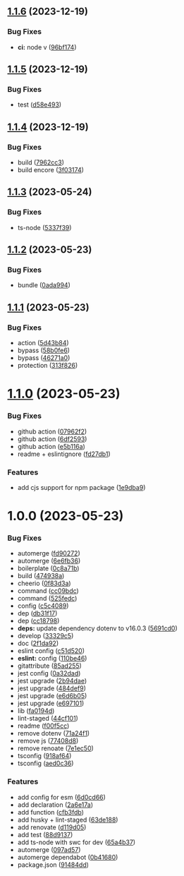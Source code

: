 ## [1.1.6](https://github.com/maxgfr/typescript-swc-starter/compare/v1.1.5...v1.1.6) (2023-12-19)

### Bug Fixes

- **ci:** node v ([96bf174](https://github.com/maxgfr/typescript-swc-starter/commit/96bf174288414db549e3f6aa1181080ad38d908e))

## [1.1.5](https://github.com/maxgfr/typescript-swc-starter/compare/v1.1.4...v1.1.5) (2023-12-19)

### Bug Fixes

- test ([d58e493](https://github.com/maxgfr/typescript-swc-starter/commit/d58e493ccd8bcd03dd791aba1ff67e19e63c78f8))

## [1.1.4](https://github.com/maxgfr/typescript-swc-starter/compare/v1.1.3...v1.1.4) (2023-12-19)

### Bug Fixes

- build ([7962cc3](https://github.com/maxgfr/typescript-swc-starter/commit/7962cc39fecf8b119f0bca2d50fcddbbf5d6542a))
- build encore ([3f03174](https://github.com/maxgfr/typescript-swc-starter/commit/3f03174975d774f2f44ea7acd139019c87b07c34))

## [1.1.3](https://github.com/maxgfr/typescript-swc-starter/compare/v1.1.2...v1.1.3) (2023-05-24)

### Bug Fixes

- ts-node ([5337f39](https://github.com/maxgfr/typescript-swc-starter/commit/5337f390e62b2430f929dbc639c69d038f035181))

## [1.1.2](https://github.com/maxgfr/typescript-swc-starter/compare/v1.1.1...v1.1.2) (2023-05-23)

### Bug Fixes

- bundle ([0ada994](https://github.com/maxgfr/typescript-swc-starter/commit/0ada994c950cc0958f1ecbd49812c855d08840d9))

## [1.1.1](https://github.com/maxgfr/typescript-swc-starter/compare/v1.1.0...v1.1.1) (2023-05-23)

### Bug Fixes

- action ([5d43b84](https://github.com/maxgfr/typescript-swc-starter/commit/5d43b84a3a12530fdd59fd1a977caf0e215e5c56))
- bypass ([58b0fe6](https://github.com/maxgfr/typescript-swc-starter/commit/58b0fe64e6b1bf6fcef98785fa4f4395f91e358c))
- bypass ([46271a0](https://github.com/maxgfr/typescript-swc-starter/commit/46271a0cd2dcf1ee4c4f4c96a570d0b736b363aa))
- protection ([313f826](https://github.com/maxgfr/typescript-swc-starter/commit/313f8260d9d8fc569bea7c83f3d9501b0f5f06f7))

# [1.1.0](https://github.com/maxgfr/typescript-swc-starter/compare/v1.0.0...v1.1.0) (2023-05-23)

### Bug Fixes

- github action ([07962f2](https://github.com/maxgfr/typescript-swc-starter/commit/07962f211d7f6e2ee33535d902b1b15cdaa319fb))
- github action ([6df2593](https://github.com/maxgfr/typescript-swc-starter/commit/6df2593e132e99f5d836f7b21182c18cbfbaaa74))
- github action ([e5b116a](https://github.com/maxgfr/typescript-swc-starter/commit/e5b116ac38e44b2351825e2590a088aa78706dfc))
- readme + eslintignore ([fd27db1](https://github.com/maxgfr/typescript-swc-starter/commit/fd27db15dfb02a9a036aaa11100b2dc3ffe45363))

### Features

- add cjs support for npm package ([1e9dba9](https://github.com/maxgfr/typescript-swc-starter/commit/1e9dba957a582ab5ce3a771c02962b3af728e8ab))

# 1.0.0 (2023-05-23)

### Bug Fixes

- automerge ([fd90272](https://github.com/maxgfr/typescript-swc-starter/commit/fd902727b2305e6762ba4c62e34f95a89e3d41b3))
- automerge ([6e6fb36](https://github.com/maxgfr/typescript-swc-starter/commit/6e6fb3682ef347b06ef91f442b1ad43dfaacdb1d))
- boilerplate ([0c8a71b](https://github.com/maxgfr/typescript-swc-starter/commit/0c8a71b6ab4ac5e1650e6ad2fc2f161ab8c85a57))
- build ([474938a](https://github.com/maxgfr/typescript-swc-starter/commit/474938ab43582df03069c94bbe1b7273344e9fc7))
- cheerio ([0f83d3a](https://github.com/maxgfr/typescript-swc-starter/commit/0f83d3a7a6f4a4207301be34828630a78ddbfcaf))
- command ([cc09bdc](https://github.com/maxgfr/typescript-swc-starter/commit/cc09bdc7f3399ea8cfb444c82b3518d53c002bcf))
- command ([525fedc](https://github.com/maxgfr/typescript-swc-starter/commit/525fedca10955c417ce9b0ae77b19d6cc5cd7625))
- config ([c5c4089](https://github.com/maxgfr/typescript-swc-starter/commit/c5c4089b020dd0bc658c160abb955a5bfce6d48f))
- dep ([db31f17](https://github.com/maxgfr/typescript-swc-starter/commit/db31f179aae0f887fdca5512a827a5e0a5e95c10))
- dep ([cc18798](https://github.com/maxgfr/typescript-swc-starter/commit/cc187981dbf922bcd6d27ed34e135a3c4c689a4c))
- **deps:** update dependency dotenv to v16.0.3 ([5691cd0](https://github.com/maxgfr/typescript-swc-starter/commit/5691cd0d7e78161db47ef29725d24e2633c48f0c))
- develop ([33329c5](https://github.com/maxgfr/typescript-swc-starter/commit/33329c5500463526d56ed02d2aecdd99bb809d4c))
- doc ([2f1da92](https://github.com/maxgfr/typescript-swc-starter/commit/2f1da925da6f87f32cca0329af4681a3fcdb8110))
- eslint config ([c51d520](https://github.com/maxgfr/typescript-swc-starter/commit/c51d52008473d9684558d815c3580c53c2d8a1d7))
- **eslint:** config ([110be46](https://github.com/maxgfr/typescript-swc-starter/commit/110be46e4b124b633c8c0e66d8e358da1e0797d8))
- gitattribute ([85ad255](https://github.com/maxgfr/typescript-swc-starter/commit/85ad25553ef55b4d9410ffe7313ef443f2f78386))
- jest config ([0a32dad](https://github.com/maxgfr/typescript-swc-starter/commit/0a32dad79f3a46a7a923e9eeba64e40d6c2ebdd6))
- jest upgrade ([2b94dae](https://github.com/maxgfr/typescript-swc-starter/commit/2b94dae4df91e7584adda5d3566af87ac0eb0ad1))
- jest upgrade ([484def9](https://github.com/maxgfr/typescript-swc-starter/commit/484def993fdbce770d4912bd6bf686fc935e80cf))
- jest upgrade ([e6d6b05](https://github.com/maxgfr/typescript-swc-starter/commit/e6d6b05f677738f652f81ddc51bd2a215616e981))
- jest upgrade ([e697101](https://github.com/maxgfr/typescript-swc-starter/commit/e6971012c03d166fa7e30b5700df553d451fff1c))
- lib ([fa0194d](https://github.com/maxgfr/typescript-swc-starter/commit/fa0194d97ad01fb8c82414abd1c0e5af6f02b62c))
- lint-staged ([44cf101](https://github.com/maxgfr/typescript-swc-starter/commit/44cf101bae09875bc60731118386248fe8a7834c))
- readme ([f00f5cc](https://github.com/maxgfr/typescript-swc-starter/commit/f00f5ccaa68ade78ac1c87b27b5170404d603325))
- remove dotenv ([71a24f1](https://github.com/maxgfr/typescript-swc-starter/commit/71a24f1e1be269c3fd7cb1061af5ac1e8638a761))
- remove js ([77408d8](https://github.com/maxgfr/typescript-swc-starter/commit/77408d8ab0f9958efdead4f25635ea3da0c59a6a))
- remove renoate ([7e1ec50](https://github.com/maxgfr/typescript-swc-starter/commit/7e1ec50442e3ba7762034cc8dace943e3dbf4a91))
- tsconfig ([918af64](https://github.com/maxgfr/typescript-swc-starter/commit/918af64f005868542e220edbbf4ad2cea0658ab6))
- tsconfig ([aed0c36](https://github.com/maxgfr/typescript-swc-starter/commit/aed0c36ea5d0a4399fb6682211bbc8faf4cbbb31))

### Features

- add config for esm ([6d0cd66](https://github.com/maxgfr/typescript-swc-starter/commit/6d0cd66fc57f5cc15b6f189ccc61a1659f91c426))
- add declaration ([2a6e17a](https://github.com/maxgfr/typescript-swc-starter/commit/2a6e17a7743ece81cab80cc619de31e571aa572d))
- add function ([cfb3fdb](https://github.com/maxgfr/typescript-swc-starter/commit/cfb3fdb3846b1d4532c0b04238fd473d1a344d38))
- add husky + lint-staged ([63de188](https://github.com/maxgfr/typescript-swc-starter/commit/63de188b77056d309c30125716087d7cec958c81))
- add renovate ([d119d05](https://github.com/maxgfr/typescript-swc-starter/commit/d119d05a1c0af4c3cff8b2ddf716026048d64070))
- add test ([88d9137](https://github.com/maxgfr/typescript-swc-starter/commit/88d91376dadfd1376c99618faa0014457d0e99b6))
- add ts-node with swc for dev ([65a4b37](https://github.com/maxgfr/typescript-swc-starter/commit/65a4b37f782dc7ec7a12f5c50a992c2ac7428234))
- automerge ([097ad57](https://github.com/maxgfr/typescript-swc-starter/commit/097ad57f0f74895cd95e4467ef2f445e0f56999a))
- automerge dependabot ([0b41680](https://github.com/maxgfr/typescript-swc-starter/commit/0b4168025e931d234ebcf73bff7a51dd7e7cfca2))
- package.json ([91484dd](https://github.com/maxgfr/typescript-swc-starter/commit/91484ddf898c308dbbbda512dd6b38c0b608b449))
